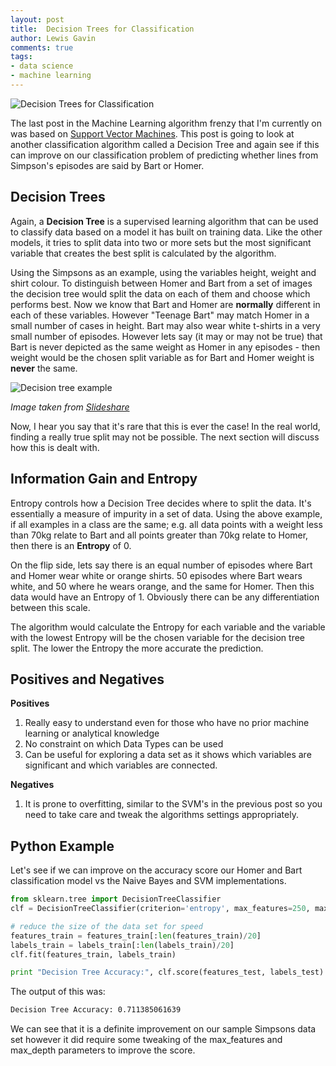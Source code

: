```yaml
--- 
layout: post 
title:  Decision Trees for Classification
author: Lewis Gavin 
comments: true 
tags: 
- data science
- machine learning
---
```


![Decision Trees for Classification](../images/dt.jp2)

The last post in the Machine Learning algorithm frenzy that I'm currently on was based on [Support Vector Machines](http://www.lewisgavin.co.uk/Machine-Learning-SVM). This post is going to look at another classification algorithm called a Decision Tree and again see if this can improve on our classification problem of predicting whether lines from Simpson's episodes are said by Bart or Homer.

## Decision Trees

Again, a **Decision Tree** is a supervised learning algorithm that can be used to classify data based on a model it has built on training data. Like the other models, it tries to split data into two or more sets but the most significant variable that creates the best split is calculated by the algorithm.

Using the Simpsons as an example, using the variables height, weight and shirt colour. To distinguish between Homer and Bart from a set of images the decision tree would split the data on each of them and choose which performs best. Now we know that Bart and Homer are **normally** different in each of these variables. However "Teenage Bart" may match Homer in a small number of cases in height. Bart may also wear white t-shirts in a very small number of episodes. However lets say (it may or may not be true) that Bart is never depicted as the same weight as Homer in any episodes - then weight would be the chosen split variable as for Bart and Homer weight is **never** the same.

![Decision tree example](http://image.slidesharecdn.com/lecture02ml4ltmarinasantini2013-130827052029-phpapp02/95/lecture-02-machine-learning-for-language-technology-decision-trees-and-nearest-neighbors-10-638.jpg?cb=1378716784)

*Image taken from [Slideshare](http://www.slideshare.net/marinasantini1/lecture02-machine-learning)*

Now, I hear you say that it's rare that this is ever the case! In the real world, finding a really true split may not be possible. The next section will discuss how this is dealt with.

## Information Gain and Entropy

Entropy controls how a Decision Tree decides where to split the data. It's essentially a measure of impurity in a set of data. Using the above example, if all examples in a class are the same; e.g. all data points with a weight less than 70kg relate to Bart and all points greater than 70kg relate to Homer, then there is an **Entropy** of 0.

On the flip side, lets say there is an equal number of episodes where Bart and Homer wear white or orange shirts. 50 episodes where Bart wears white, and 50 where he wears orange, and the same for Homer. Then this data would have an Entropy of 1. Obviously there can be any differentiation between this scale.  

The algorithm would calculate the Entropy for each variable and the variable with the lowest Entropy will be the chosen variable for the decision tree split. The lower the Entropy the more accurate the prediction.

## Positives and Negatives

**Positives**

1. Really easy to understand even for those who have no prior machine learning or analytical knowledge
2. No constraint on which Data Types can be used
3. Can be useful for exploring a data set as it shows which variables are significant and which variables are connected.

**Negatives**

1. It is prone to overfitting, similar to the SVM's in the previous post so you need to take care and tweak the algorithms settings appropriately.

## Python Example

Let's see if we can improve on the accuracy score our Homer and Bart classification model vs the Naive Bayes and SVM implementations.

~~~python
from sklearn.tree import DecisionTreeClassifier
clf = DecisionTreeClassifier(criterion='entropy', max_features=250, max_depth=50)

# reduce the size of the data set for speed
features_train = features_train[:len(features_train)/20] 
labels_train = labels_train[:len(labels_train)/20] 
clf.fit(features_train, labels_train)

print "Decision Tree Accuracy:", clf.score(features_test, labels_test)
~~~

The output of this was:
~~~bash
Decision Tree Accuracy: 0.711385061639  
~~~

We can see that it is a definite improvement on our sample Simpsons data set however it did require some tweaking of the max_features and max_depth parameters to improve the score.
